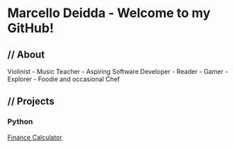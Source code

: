 # Marcello Deidda - Welcome to my GitHub!
## // About
Violinist - Music Teacher - Aspiring Software Developer - Reader - Gamer - Explorer - Foodie and occasional Chef
## // Projects
### Python
[Finance Calculator](https://github.com/MarcelloDeidda/finance-calculators)
